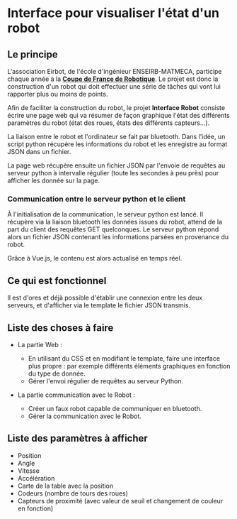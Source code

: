 # Interface pour visualiser l'état d'un robot

## Le principe

L'association Eirbot, de l'école d'ingénieur ENSEIRB-MATMECA, participe chaque année à la **[Coupe de France de Robotique](https://www.coupederobotique.fr/edition-2019/le-concours/thematique/)**. Le projet est donc la construction d'un robot qui doit effectuer une série de tâches qui vont lui rapporter plus ou moins de points.

Afin de faciliter la construction du robot, le projet **Interface Robot** consiste écrire une page web qui va résumer de façon graphique l'état des différents paramètres du robot (état des roues, états des différents capteurs...).

La liaison entre le robot et l'ordinateur se fait par bluetooth. Dans l'idée, un script python récupère les informations du robot et les enregistre au format JSON dans un fichier.

La page web récupère ensuite un fichier JSON par l'envoie de requêtes au serveur python à intervalle régulier (toute les secondes à peu près) pour afficher les donnée sur la page.

### Communication entre le serveur python et le client

À l'initialisation de la communication, le serveur python est lancé. Il récupère via la liaison bluetooth les données issues du robot, attend de la part du client des requêtes GET quelconques. Le serveur python répond alors un fichier JSON contenant les informations parsées en provenance du robot.

Grâce à Vue.js, le contenu est alors actualisé en temps réel.

## Ce qui est fonctionnel

Il est d'ores et déjà possible d'établir une connexion entre les deux serveurs, et d'afficher via le template le fichier JSON transmis.

## Liste des choses à faire

 - La partie Web :
   - En utilisant du CSS et en modifiant le template, faire une interface plus propre : par exemple différents éléments graphiques en fonction du type de donnée.
   - Gérer l'envoi régulier de requêtes au serveur Python.

 - La partie communication avec le Robot :
   - Créer un faux robot capable de communiquer en bluetooth.
   - Gérer la communication avec le Robot.

## Liste des paramètres à afficher

 - Position
 - Angle
 - Vitesse
 - Accélération
 - Carte de la table avec la position
 - Codeurs (nombre de tours des roues)
 - Capteurs de proximité (avec valeur de seuil et changement de couleur en fonction)

